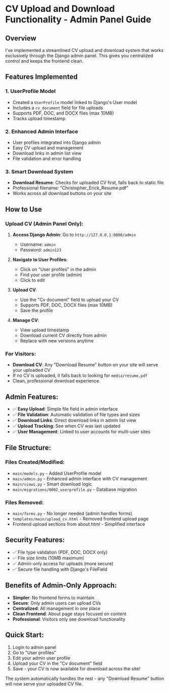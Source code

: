 # CV Upload and Download Functionality - Admin Panel Guide

## Overview
I've implemented a streamlined CV upload and download system that works exclusively through the Django admin panel. This gives you centralized control and keeps the frontend clean.

## Features Implemented

### 1. **UserProfile Model**
- Created a `UserProfile` model linked to Django's User model
- Includes a `cv_document` field for file uploads
- Supports PDF, DOC, and DOCX files (max 10MB)
- Tracks upload timestamp

### 2. **Enhanced Admin Interface**
- User profiles integrated into Django admin
- Easy CV upload and management
- Download links in admin list view
- File validation and error handling

### 3. **Smart Download System**
- **Download Resume**: Checks for uploaded CV first, falls back to static file
- Professional filename: "Christopher_Erick_Resume.pdf"
- Works across all download buttons on your site

## How to Use

### Upload CV (Admin Panel Only):
1. **Access Django Admin**: Go to `http://127.0.0.1:8000/admin`
   - Username: `admin`
   - Password: `admin123`

2. **Navigate to User Profiles**:
   - Click on "User profiles" in the admin
   - Find your user profile (admin)
   - Click to edit

3. **Upload CV**:
   - Use the "Cv document" field to upload your CV
   - Supports PDF, DOC, DOCX files (max 10MB)
   - Save the profile

4. **Manage CV**:
   - View upload timestamp
   - Download current CV directly from admin
   - Replace with new versions anytime

### For Visitors:
- **Download CV**: Any "Download Resume" button on your site will serve your uploaded CV
- If no CV is uploaded, it falls back to looking for `media/resume.pdf`
- Clean, professional download experience

## Admin Features:
- ✅ **Easy Upload**: Simple file field in admin interface
- ✅ **File Validation**: Automatic validation of file types and sizes
- ✅ **Download Links**: Direct download links in admin list view
- ✅ **Upload Tracking**: See when CV was last updated
- ✅ **User Management**: Linked to user accounts for multi-user sites

## File Structure:

### Files Created/Modified:
- `main/models.py` - Added UserProfile model
- `main/admin.py` - Enhanced admin interface with CV management
- `main/views.py` - Smart download logic
- `main/migrations/0002_userprofile.py` - Database migration

### Files Removed:
- `main/forms.py` - No longer needed (admin handles forms)
- `templates/main/upload_cv.html` - Removed frontend upload page
- Frontend upload sections from about.html - Simplified interface

## Security Features:
- ✅ File type validation (PDF, DOC, DOCX only)
- ✅ File size limits (10MB maximum)
- ✅ Admin-only access for uploads (more secure)
- ✅ Secure file handling with Django's FileField

## Benefits of Admin-Only Approach:
- **Simpler**: No frontend forms to maintain
- **Secure**: Only admin users can upload CVs
- **Centralized**: All management in one place
- **Clean Frontend**: About page stays focused on content
- **Professional**: Visitors only see download functionality

## Quick Start:
1. Login to admin panel
2. Go to "User profiles"
3. Edit your admin user profile
4. Upload your CV in the "Cv document" field
5. Save - your CV is now available for download across the site!

The system automatically handles the rest - any "Download Resume" button will now serve your uploaded CV file.